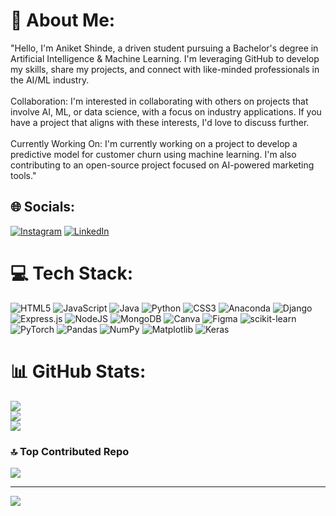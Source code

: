 # 💫 About Me:
"Hello, I'm Aniket Shinde, a driven student pursuing a Bachelor's degree in Artificial Intelligence & Machine Learning. I'm leveraging GitHub to develop my skills, share my projects, and connect with like-minded professionals in the AI/ML industry.<br><br>Collaboration: I'm interested in collaborating with others on projects that involve AI, ML, or data science, with a focus on industry applications. If you have a project that aligns with these interests, I'd love to discuss further.<br><br>Currently Working On: I'm currently working on a project to develop a predictive model for customer churn using machine learning. I'm also contributing to an open-source project focused on AI-powered marketing tools."


## 🌐 Socials:
[![Instagram](https://img.shields.io/badge/Instagram-%23E4405F.svg?logo=Instagram&logoColor=white)](https://instagram.com/introvert_ani.26) [![LinkedIn](https://img.shields.io/badge/LinkedIn-%230077B5.svg?logo=linkedin&logoColor=white)](https://linkedin.com/in/aniket-shinde-b12526292) 

# 💻 Tech Stack:
![HTML5](https://img.shields.io/badge/html5-%23E34F26.svg?style=for-the-badge&logo=html5&logoColor=white) ![JavaScript](https://img.shields.io/badge/javascript-%23323330.svg?style=for-the-badge&logo=javascript&logoColor=%23F7DF1E) ![Java](https://img.shields.io/badge/java-%23ED8B00.svg?style=for-the-badge&logo=openjdk&logoColor=white) ![Python](https://img.shields.io/badge/python-3670A0?style=for-the-badge&logo=python&logoColor=ffdd54) ![CSS3](https://img.shields.io/badge/css3-%231572B6.svg?style=for-the-badge&logo=css3&logoColor=white) ![Anaconda](https://img.shields.io/badge/Anaconda-%2344A833.svg?style=for-the-badge&logo=anaconda&logoColor=white) ![Django](https://img.shields.io/badge/django-%23092E20.svg?style=for-the-badge&logo=django&logoColor=white) ![Express.js](https://img.shields.io/badge/express.js-%23404d59.svg?style=for-the-badge&logo=express&logoColor=%2361DAFB) ![NodeJS](https://img.shields.io/badge/node.js-6DA55F?style=for-the-badge&logo=node.js&logoColor=white) ![MongoDB](https://img.shields.io/badge/MongoDB-%234ea94b.svg?style=for-the-badge&logo=mongodb&logoColor=white) ![Canva](https://img.shields.io/badge/Canva-%2300C4CC.svg?style=for-the-badge&logo=Canva&logoColor=white) ![Figma](https://img.shields.io/badge/figma-%23F24E1E.svg?style=for-the-badge&logo=figma&logoColor=white) ![scikit-learn](https://img.shields.io/badge/scikit--learn-%23F7931E.svg?style=for-the-badge&logo=scikit-learn&logoColor=white) ![PyTorch](https://img.shields.io/badge/PyTorch-%23EE4C2C.svg?style=for-the-badge&logo=PyTorch&logoColor=white) ![Pandas](https://img.shields.io/badge/pandas-%23150458.svg?style=for-the-badge&logo=pandas&logoColor=white) ![NumPy](https://img.shields.io/badge/numpy-%23013243.svg?style=for-the-badge&logo=numpy&logoColor=white) ![Matplotlib](https://img.shields.io/badge/Matplotlib-%23ffffff.svg?style=for-the-badge&logo=Matplotlib&logoColor=black) ![Keras](https://img.shields.io/badge/Keras-%23D00000.svg?style=for-the-badge&logo=Keras&logoColor=white)
# 📊 GitHub Stats:
![](https://github-readme-stats.vercel.app/api?username=AniketShinde02&theme=dark&hide_border=false&include_all_commits=false&count_private=false)<br/>
![](https://github-readme-streak-stats.herokuapp.com/?user=AniketShinde02&theme=dark&hide_border=false)<br/>
![](https://github-readme-stats.vercel.app/api/top-langs/?username=AniketShinde02&theme=dark&hide_border=false&include_all_commits=false&count_private=false&layout=compact)

### 🔝 Top Contributed Repo
![](https://github-contributor-stats.vercel.app/api?username=AniketShinde02&limit=5&theme=dark&combine_all_yearly_contributions=true)

---
[![](https://visitcount.itsvg.in/api?id=AniketShinde02&icon=1&color=1)](https://visitcount.itsvg.in)

<!-- Proudly created with GPRM ( https://gprm.itsvg.in ) -->
